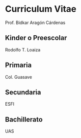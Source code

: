 # Curriculum Vitae
Prof. Bidkar Aragón Cárdenas

## Kinder o Preescolar
Rodolfo T. Loaiza

## Primaria
Col. Guasave

## Secundaria
ESFI

## Bachillerato
UAS
